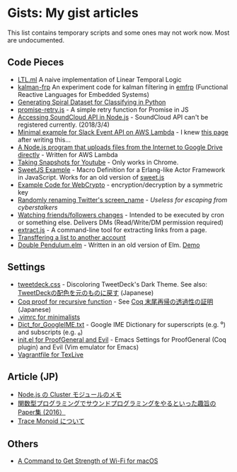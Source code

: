 # Gists: My gist articles

This list contains temporary scripts and some ones may not work now.
Most are undocumented.

## Code Pieces

- [LTL.ml](https://gist.github.com/45deg/15a3c7605f3f4749dca2dbf3ec38ff62) A naive implementation of Linear Temporal Logic
- [kalman-frp](https://gist.github.com/45deg/327fd2e45564cb28ea33cc9288ad7d1d) An experiment code for kalman filtering in [emfrp](https://github.com/psg-titech/emfrp) (Functional Reactive Languages for Embedded Systems)
- [Generating Spiral Dataset for Classifying in Python](https://gist.github.com/45deg/e731d9e7f478de134def5668324c44c5)
- [promise-retry.js](https://gist.github.com/45deg/dbed59705153240a78f3b7518a6193b4) - A simple retry function for Promise in JS
- [Accessing SoundCloud API in Node.js](https://gist.github.com/45deg/d5b257ad9a8a644e4e627dca8f071f5d) - SoundCloud API can't be registered currently. (2018/3/4)
- [Minimal example for Slack Event API on AWS Lambda](https://gist.github.com/45deg/d6edb248b2f0f240612227efc0d8bd37) - I knew [this page](https://api.slack.com/tutorials/aws-lambda) after writing this...
- [A Node.js program that uploads files from the Internet to Google Drive directly](https://gist.github.com/45deg/47b8836f83e8acded5b8bfeaca574b29) - 
Written for AWS Lambda
- [Taking Snapshots for Youtube](https://gist.github.com/45deg/eab8c076dead271b4ed8e33f11a7b90c) - Only works in Chrome.
- [SweetJS Example](https://gist.github.com/45deg/0a3f2ae5a3a5354071aa7645668300ab) - 
Macro Definition for a Erlang-like Actor Framework in JavaScript. Works for an old version of [sweet.js](https://www.sweetjs.org/)
- [Example Code for WebCrypto](https://gist.github.com/45deg/e71c3fe2e93874fbee60f8700f8940de) - encryption/decryption by a symmetric key
- [Randomly renaming Twitter's screen_name](https://gist.github.com/45deg/85db7736ef388b00b23cdcc0d93efd7f) - *Useless for escaping from cyberstalkers*
- [Watching friends/followers changes](https://gist.github.com/45deg/7688d6835ab5c24ce481869149ec8088) - Intended to be executed by cron or something else. Delivers DMs (Read/Write/DM permission required)
- [extract.js](https://gist.github.com/45deg/25616048f49c2bc79325) - A command-line tool for extracting links from a page.
- [Transffering a list to another account](https://gist.github.com/45deg/b88e755c69f73f09802c)
- [Double Pendulum.elm](https://gist.github.com/45deg/7317a4cad24c769d3473) - Written in an old version of Elm. [Demo](http://45deg.github.io/rogysemi6th-slide/double_pendulum.html)

## Settings

- [tweetdeck.css](https://gist.github.com/45deg/da2b04bbc065fa1447649b3579559e5c) - Discoloring TweetDeck's Dark Theme. See also: [TweetDeckの配色を元のものに戻す](http://zkro.hateblo.jp/entry/2018/02/04/050459) (Japanese)
- [Coq proof for recursive function](https://gist.github.com/45deg/6e7cec491feff19a1a53f41ca7accd6e) - See [Coq 末尾再帰の透過性の証明](http://zkro.hateblo.jp/entry/2017/11/07/214836) (Japanese)
- [.vimrc for minimalists](https://gist.github.com/45deg/5daef8343d48ba83d257a9044f1cb936)
- [Dict\_for\_GoogleIME.txt](https://gist.github.com/45deg/47e84c92090d0cc9db9137f24fa1ec0d) - Google IME Dictionary for superscripts (e.g. ⁰) and subscripts (e.g. ₀)
- [init.el for ProofGeneral and Evil](https://gist.github.com/45deg/d9d2cb72c8fe5dc7208078c2235e70cc) - Emacs Settings for ProofGeneral (Coq plugin) and Evil (Vim emulator for Emacs)
- [Vagrantfile for TexLive](https://gist.github.com/45deg/90f8493399ee3cd240b7)

## Article (JP)

- [Node.js の Cluster モジュールのメモ](https://gist.github.com/45deg/64e88e0a937beaea5353)
- [関数型プログラミングでサウンドプログラミングをやるといった趣旨のPaper集 (2016）](https://gist.github.com/45deg/b2f4667ff8e65ff906c9c80508478ff2)
- [Trace Monoid について](https://gist.github.com/45deg/c8c7758979907a838578)

## Others

- [A Command to Get Strength of Wi-Fi for macOS](https://gist.github.com/45deg/c693ee9a8ba1b48c5cbaf2eeb2d6e456)
